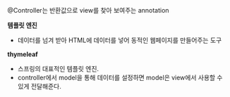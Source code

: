 @Controller는 반환값으로 view를 찾아 보여주는 annotation

**템플릿 엔진**
- 데이터를 넘겨 받아 HTML에 데이터를 넣어 동적인 웹페이지를 만들어주는 도구

**thymeleaf**
- 스프링의 대표적인 템플릿 엔진.
- controller에서 model을 통해 데이터를 설정하면 model은 view에서 사용할 수 있게 전달해준다.